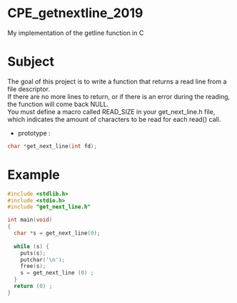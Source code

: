 # CPE_getnextline_2019
My implementation of the getline function in C

# Subject
The goal of this project is to write a function that returns a read line from a file descriptor.  
If there are no more lines to return, or if there is an error during the reading, the function will come back
NULL.  
You must define a macro called READ_SIZE in your get_next_line.h file, which indicates the amount of
characters to be read for each read() call.  

- prototype : 
```c 
char *get_next_line(int fd);
```

# Example
```c
#include <stdlib.h>
#include <stdio.h>
#include "get_next_line.h"

int main(void)
{
  char *s = get_next_line(0);
  
  while (s) {
    puts(s);
    putchar('\n');
    free(s);
    s = get_next_line (0) ;
  }
  return (0) ;
}
```
